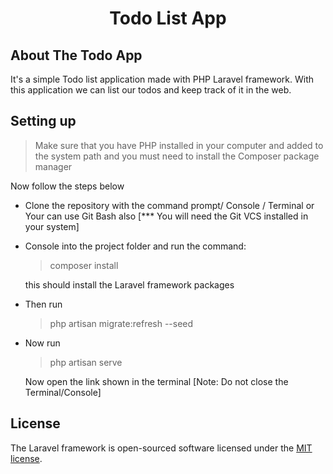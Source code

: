 <h1 align="center">Todo List App</h1>

## About The Todo App

It's a simple Todo list application made with PHP Laravel framework. With this application we can list our todos and keep track of it in the web.

## Setting up

> Make sure that you have PHP installed in your computer and added to the system path and you must need to install the Composer package manager

Now follow the steps below

-   Clone the repository with the command prompt/ Console / Terminal or Your can use Git Bash also [*** You will need the Git VCS installed in your system]
-   Console into the project folder and run the command:

    > composer install

    this should install the Laravel framework packages

-   Then run
    > php artisan migrate:refresh --seed
-   Now run

    > php artisan serve

    Now open the link shown in the terminal [Note: Do not close the Terminal/Console]

## License

The Laravel framework is open-sourced software licensed under the [MIT license](https://opensource.org/licenses/MIT).
